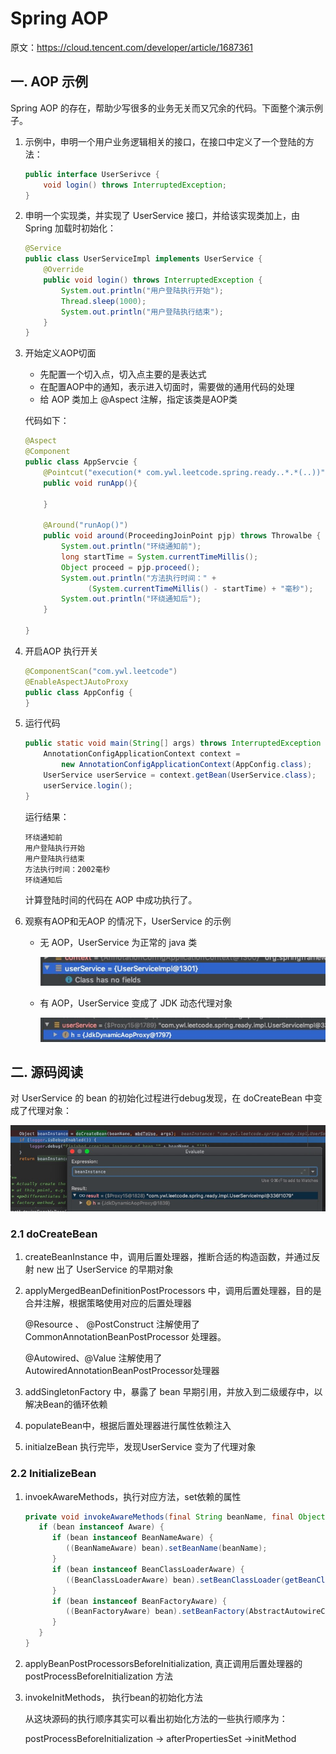 # Spring AOP

原文：https://cloud.tencent.com/developer/article/1687361

## 一. AOP 示例

Spring AOP 的存在，帮助少写很多的业务无关而又冗余的代码。下面整个演示例子。

1. 示例中，申明一个用户业务逻辑相关的接口，在接口中定义了一个登陆的方法：

   ```java
   public interface UserSerivce {
       void login() throws InterruptedException;
   }
   ```

   

2. 申明一个实现类，并实现了 UserService 接口，并给该实现类加上，由Spring 加载时初始化：

   ```java
   @Service 
   public class UserServiceImpl implements UserService {
       @Override
       public void login() throws InterruptedException {
           System.out.println("用户登陆执行开始");
           Thread.sleep(1000);
           System.out.println("用户登陆执行结束");
       }
   }
   ```

   

3. 开始定义AOP切面

   * 先配置一个切入点，切入点主要的是表达式
   * 在配置AOP中的通知，表示进入切面时，需要做的通用代码的处理
   * 给 AOP 类加上 @Aspect 注解，指定该类是AOP类

   代码如下：

   ```java
   @Aspect
   @Component
   public class AppServcie {
       @Pointcut("execution(* com.ywl.leetcode.spring.ready..*.*(..))")
       public void runApp(){
           
       }
       
       @Around("runAop()")
       public void around(ProceedingJoinPoint pjp) throws Throwalbe {
           System.out.println("环绕通知前");
           long startTime = System.currentTimeMillis();
           Object proceed = pjp.proceed();
           System.out.println("方法执行时间：" + 
                 (System.currentTimeMillis() - startTime) + "毫秒");
           System.out.println("环绕通知后");
       }
       
   }
   ```

   

4. 开启AOP 执行开关

   ```java
   @ComponentScan("com.ywl.leetcode")
   @EnableAspectJAutoProxy
   public class AppConfig {
   }
   ```

   

5. 运行代码

   ```java
   public static void main(String[] args) throws InterruptedException {
       AnnotationConfigApplicationContext context = 
           new AnnotationConfigApplicationContext(AppConfig.class);
       UserService userService = context.getBean(UserService.class);
       userService.login();
   }
   ```

   运行结果：

   ```shell
   环绕通知前
   用户登陆执行开始
   用户登陆执行结束
   方法执行时间：2002毫秒
   环绕通知后
   ```

   计算登陆时间的代码在 AOP 中成功执行了。

6. 观察有AOP和无AOP 的情况下，UserService 的示例

   * 无 AOP，UserService 为正常的 java 类

     ![1](./images/Spring_AOP/1.png)

   * 有 AOP，UserService 变成了 JDK 动态代理对象

     ![2](./images/Spring_AOP/2.png)

## 二. 源码阅读

对 UserService 的 bean 的初始化过程进行debug发现，在 doCreateBean 中变成了代理对象：

![3](./images/Spring_AOP/3.png)

### 2.1 doCreateBean

1. createBeanInstance 中，调用后置处理器，推断合适的构造函数，并通过反射 new 出了 UserService 的早期对象

2. applyMergedBeanDefinitionPostProcessors 中，调用后置处理器，目的是合并注解，根据策略使用对应的后置处理器

   @Resource 、 @PostConstruct 注解使用了CommonAnnotationBeanPostProcessor 处理器。

   @Autowired、@Value 注解使用了 AutowiredAnnotationBeanPostProcessor处理器

3. addSingletonFactory 中，暴露了 bean 早期引用，并放入到二级缓存中，以解决Bean的循环依赖

4. populateBean中，根据后置处理器进行属性依赖注入

5. initialzeBean 执行完毕，发现UserService 变为了代理对象

### 2.2 InitializeBean

1. invoekAwareMethods，执行对应方法，set依赖的属性

   ```java
   private void invokeAwareMethods(final String beanName, final Object bean) {
      if (bean instanceof Aware) {
         if (bean instanceof BeanNameAware) {
            ((BeanNameAware) bean).setBeanName(beanName);
         }
         if (bean instanceof BeanClassLoaderAware) {
            ((BeanClassLoaderAware) bean).setBeanClassLoader(getBeanClassLoader());
         }
         if (bean instanceof BeanFactoryAware) {
            ((BeanFactoryAware) bean).setBeanFactory(AbstractAutowireCapableBeanFactory.this);
         }
      }
   }
   ```

   

2. applyBeanPostProcessorsBeforeInitialization, 真正调用后置处理器的 postProcessBeforeInitialization 方法

3. invokeInitMethods， 执行bean的初始化方法

   从这块源码的执行顺序其实可以看出初始化方法的一些执行顺序为：

   postProcessBeforeInitialization -> afterPropertiesSet ->initMethod

